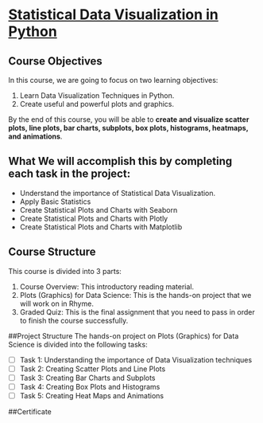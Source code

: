 # [Statistical Data Visualization in Python](https://www.coursera.org/learn/statistical-visualization/home/welcome)

## Course Objectives
In this course, we are going to focus on two learning objectives:

1. Learn Data Visualization Techniques in Python.
2. Create useful and powerful plots and graphics.

By the end of this course, you will be able to **create and visualize scatter plots, line plots, bar charts, subplots, box plots, histograms, heatmaps, and animations**.

## What We will accomplish this by completing each task in the project:

- Understand the importance of Statistical Data Visualization.
- Apply Basic Statistics
- Create Statistical Plots and Charts with Seaborn
- Create Statistical Plots and Charts with Plotly
- Create Statistical Plots and Charts with Matplotlib

## Course Structure
This course is divided into 3 parts:
1. Course Overview: This introductory reading material.
2. Plots (Graphics) for Data Science: This is the hands-on project that we will work on in Rhyme.
3. Graded Quiz: This is the final assignment that you need to pass in order to finish the course successfully.

##Project Structure
The hands-on project on Plots (Graphics) for Data Science is divided into the following tasks:

- [ ] Task 1: Understanding the importance of Data Visualization techniques
- [ ] Task 2: Creating Scatter Plots and Line Plots
- [ ] Task 3: Creating Bar Charts and Subplots
- [ ] Task 4: Creating Box Plots and Histograms
- [ ] Task 5: Creating Heat Maps and Animations

##Certificate
